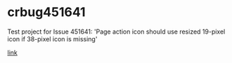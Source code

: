 # crbug451641
Test project for Issue 451641: 'Page action icon should use resized 19-pixel icon if 38-pixel icon is missing'

[link](https://code.google.com/p/chromium/issues/detail?id=451641)
